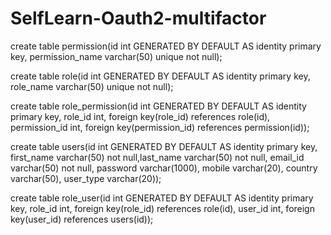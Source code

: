 # SelfLearn-Oauth2-multifactor

create table permission(id int GENERATED BY DEFAULT AS identity primary key, permission_name varchar(50) unique not null);

create table role(id int GENERATED BY DEFAULT AS identity primary key, role_name varchar(50) unique not null);

create table role_permission(id int GENERATED BY DEFAULT AS identity primary key, role_id int, foreign key(role_id) references role(id), permission_id int, foreign key(permission_id) references permission(id));

create table users(id int GENERATED BY DEFAULT AS identity primary key, first_name varchar(50) not null,last_name varchar(50) not null, email_id varchar(50) not null, password varchar(1000), mobile varchar(20), country varchar(50), user_type varchar(20));

create table role_user(id int GENERATED BY DEFAULT AS identity primary key, role_id int, foreign key(role_id) references role(id), user_id int, foreign key(user_id) references users(id));

